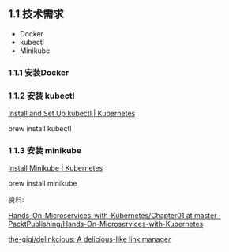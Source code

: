 
## 1.1 技术需求

- Docker
- kubectl
- Minikube


### 1.1.1 安装Docker

### 1.1.2 安装 kubectl

[Install and Set Up kubectl | Kubernetes](https://kubernetes.io/docs/tasks/tools/install-kubectl/)

brew install kubectl

### 1.1.3 安装 minikube

[Install Minikube | Kubernetes](https://kubernetes.io/docs/tasks/tools/install-minikube/)

brew install minikube

资料:

[Hands-On-Microservices-with-Kubernetes/Chapter01 at master · PacktPublishing/Hands-On-Microservices-with-Kubernetes](https://github.com/PacktPublishing/Hands-On-Microservices-with-Kubernetes/tree/master/Chapter01)

[the-gigi/delinkcious: A delicious-like link manager](https://github.com/the-gigi/delinkcious)